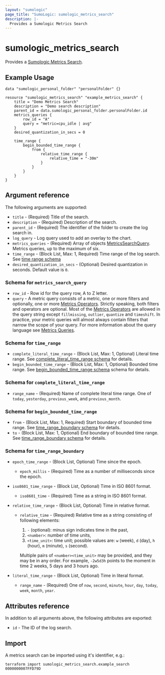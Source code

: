 ```yaml
---
layout: "sumologic"
page_title: "SumoLogic: sumologic_metrics_search"
description: |-
  Provides a Sumologic Metrics Search
---
```


# sumologic_metrics_search
Provides a [Sumologic Metrics Search][1].

## Example Usage
```hcl
data "sumologic_personal_folder" "personalFolder" {}

resource "sumologic_metrics_search" "example_metrics_search" {
    title = "Demo Metrics Search"
    description = "Demo search description"
    parent_id = data.sumologic_personal_folder.personalFolder.id
    metrics_queries {
	    row_id = "A"
		query = "metric=cpu_idle | avg"
	}
    desired_quantization_in_secs = 0

    time_range {
        begin_bounded_time_range {
            from {
                relative_time_range {
                    relative_time = "-30m"
                }
            }
        }
    }
}
```

## Argument reference

The following arguments are supported:

- `title` - (Required) Title of the search.
- `description` - (Required) Description of the search.
- `parent_id` - (Required) The identifier of the folder to create the log search in.
- `log_query` - Log query used to add an overlay to the chart.
- `metrics_queries` - (Required) Array of objects [MetricsSearchQuery](#schema-for-metrics_search_query). Metrics queries, up to the maximum of six.
- `time_range` - (Block List, Max: 1, Required) Time range of the log search. See [time range schema](#schema-for-time_range)
- `desired_quantization_in_secs` - (Optional) Desired quantization in seconds. Default value is `0`.

### Schema for `metrics_search_query`
- `row_id` - Row id for the query row, A to Z letter.
- `query` - A metric query consists of a metric, one or more filters and optionally, one or more [Metrics Operators](https://help.sumologic.com/?cid=10144).
Strictly speaking, both filters and operators are optional.
Most of the [Metrics Operators](https://help.sumologic.com/?cid=10144) are allowed in the query string except `fillmissing`, `outlier`, `quantize` and `timeshift`.
In practice, your metric queries will almost always contain filters that narrow the scope of your query.
For more information about the query language see [Metrics Queries](https://help.sumologic.com/?cid=1079).

### Schema for `time_range`
- `complete_literal_time_range` - (Block List, Max: 1, Optional) Literal time range. See
[complete_literal_time_range schema](#schema-for-complete_literal_time_range) for details.
- `begin_bounded_time_range` - (Block List, Max: 1, Optional) Bounded time range. See
[begin_bounded_time_range schema](#schema-for-begin_bounded_time_range) schema for details.

### Schema for `complete_literal_time_range`
- `range_name` - (Required) Name of complete literal time range. One of `today`, `yesterday`, `previous_week`, and
    `previous_month`.

### Schema for `begin_bounded_time_range`
- `from` - (Block List, Max: 1, Required) Start boundary of bounded time range. See
[time_range_boundary schema](#schema-for-time_range_boundary) for details.
- `to` - (Block List, Max: 1, Optional) End boundary of bounded time range. See
[time_range_boundary schema](#schema-for-time_range_boundary) for details.

### Schema for `time_range_boundary`
- `epoch_time_range` - (Block List, Optional) Time since the epoch.
    - `epoch_millis` - (Required) Time as a number of milliseconds since the epoch.

- `iso8601_time_range` - (Block List, Optional) Time in ISO 8601 format.
    - `iso8601_time` - (Required) Time as a string in ISO 8601 format.

- `relative_time_range` - (Block List, Optional) Time in relative format.
    - `relative_time` - (Required) Relative time as a string consisting of following elements:
      1. `-` (optional): minus sign indicates time in the past,
      2. `<number>`: number of time units,
      3. `<time_unit>`: time unit; possible values are: `w` (week), `d` (day), `h` (hour), `m` (minute), `s` (second).

      Multiple pairs of `<number><time_unit>` may be provided, and they may be in any order. For example,
      `-2w5d3h` points to the moment in time 2 weeks, 5 days and 3 hours ago.

- `literal_time_range` - (Block List, Optional) Time in literal format.
    - `range_name` - (Required) One of `now`, `second`, `minute`, `hour`, `day`, `today`, `week`, `month`, `year`.

## Attributes reference
In addition to all arguments above, the following attributes are exported:

- `id` - The ID of the log search.


## Import
A metrics search can be imported using it's identifier, e.g.:
```hcl
terraform import sumologic_metrics_search.example_search 0000000007FFD79D
```

[1]: https://help.sumologic.com/docs/metrics/metrics-queries/metrics-explorer/